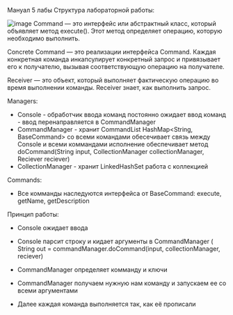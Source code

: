 Мануал 5 лабы
Структура лабораторной работы:

![image](https://github.com/user-attachments/assets/7a6b397f-a84c-4273-b9db-4cc42ebda397)
Command — это интерфейс или абстрактный класс, который объявляет метод execute(). Этот метод определяет операцию, которую необходимо выполнить.

Concrete Command — это реализации интерфейса Command. Каждая конкретная команда инкапсулирует конкретный запрос и привязывает его к получателю, вызывая соответствующую операцию на получателе.

Receiver — это объект, который выполняет фактическую операцию во время выполнении команды. Receiver знает, как выполнить запрос.

Managers:
- Console - обработчик ввода команд
	постоянно ожидает ввод команд - ввод перенаправляется в CommandManager
- CommandManager - хранит CommandList HashMap<String, BaseCommand> со всеми командами
	обесечивает связь между Console и всеми коммандами
	исполнение обеспечивает метод doCommand(String input, CollectionManager collectionManager, Reciever reciever)
- CollectionManager - хранит LinkedHashSet
	работа с коллекцией

Commands:

- Все комманды наследуются интерфейса от BaseCommand:
	execute, getName, getDescription

Принцип работы:

- Console ожидает ввода

- Console парсит строку и кидает аргументы в CommandManager (
	String out = commandManager.doCommand(input, collectionManager, reciever)

- CommandManager определяет комманду и ключи 

- CommandManager получаем нужную нам команду и запускаем ее со всеми аргументами

- Далее каждая команда выполняется так, как её прописали
